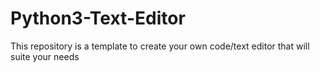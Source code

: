 # Python3-Text-Editor
This repository is a template to create your own code/text editor that will suite your needs
